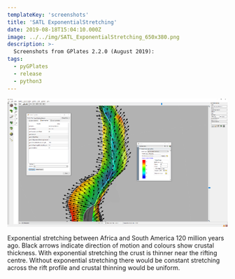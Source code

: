 ```yaml
---
templateKey: 'screenshots'
title: 'SATL ExponentialStretching'
date: 2019-08-18T15:04:10.000Z
image: ../../img/SATL_ExponentialStretching_650x380.png
description: >-
  Screenshots from GPlates 2.2.0 (August 2019):
tags:
  - pyGPlates
  - release
  - python3
---
```

![pygplates_doc_contents](../../img/SATL_ExponentialStretching_650x380.png)

Exponential stretching between Africa and South America 120 million years ago. Black arrows indicate direction of motion and colours show crustal thickness. With exponential stretching the crust is thinner near the rifting centre. Without exponential stretching there would be constant stretching across the rift profile and crustal thinning would be uniform.
